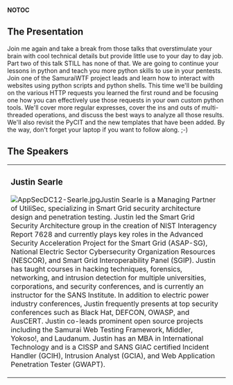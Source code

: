<noinclude></noinclude> __NOTOC__

## The Presentation

Join me again and take a break from those talks that overstimulate your
brain with cool technical details but provide little use to your day to
day job. Part two of this talk STILL has none of that. We are going to
continue your lessons in python and teach you more python skills to use
in your pentests. Join one of the SamuraiWTF project leads and learn how
to interact with websites using python scripts and python shells. This
time we'll be building on the various HTTP requests you learned the
first round and be focusing one how you can effectively use those
requests in your own custom python tools. We'll cover more regular
expresses, cover the ins and outs of multi-threaded operations, and
discuss the best ways to analyze all those results. We'll also revisit
the PyCIT and the new templates that have been added.
By the way, don't forget your laptop if you want to follow along. ;-)

## The Speakers

<table>

<tr>

<td>

### Justin Searle

![AppSecDC12-Searle.jpg](AppSecDC12-Searle.jpg
"AppSecDC12-Searle.jpg")Justin Searle is a Managing Partner of UtiliSec,
specializing in Smart Grid security architecture design and penetration
testing. Justin led the Smart Grid Security Architecture group in the
creation of NIST Interagency Report 7628 and currently plays key roles
in the Advanced Security Acceleration Project for the Smart Grid
(ASAP-SG), National Electric Sector Cybersecurity Organization Resources
(NESCOR), and Smart Grid Interoperability Panel (SGIP). Justin has
taught courses in hacking techniques, forensics, networking, and
intrusion detection for multiple universities, corporations, and
security conferences, and is currently an instructor for the SANS
Institute. In addition to electric power industry conferences, Justin
frequently presents at top security conferences such as Black Hat,
DEFCON, OWASP, and AusCERT. Justin co-leads prominent open source
projects including the Samurai Web Testing Framework, Middler, Yokoso\!,
and Laudanum. Justin has an MBA in International Technology and is a
CISSP and SANS GIAC certified Incident Handler (GCIH), Intrusion Analyst
(GCIA), and Web Application Penetration Tester (GWAPT).

</td>

</tr>

</table>

<noinclude></noinclude>